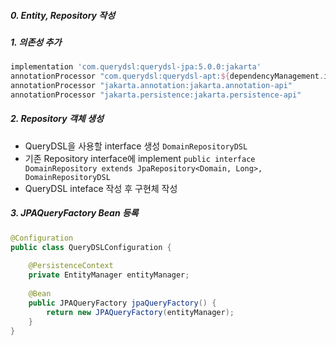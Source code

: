 ##### 0. Entity, Repository 작성
##### 1. 의존성 추가
```build.gradle
implementation 'com.querydsl:querydsl-jpa:5.0.0:jakarta'  
annotationProcessor "com.querydsl:querydsl-apt:${dependencyManagement.importedProperties['querydsl.version']}:jakarta"  
annotationProcessor "jakarta.annotation:jakarta.annotation-api"  
annotationProcessor "jakarta.persistence:jakarta.persistence-api"
```
##### 2. Repository 객체 생성
- QueryDSL을 사용할 interface 생성 `DomainRepositoryDSL`
- 기존 Repository interface에 implement `public interface DomainRepository extends JpaRepository<Domain, Long>, DomainRepositoryDSL`
- QueryDSL inteface 작성 후 구현체 작성

##### 3. JPAQueryFactory Bean 등록
```Java
@Configuration  
public class QueryDSLConfiguration {  
  
    @PersistenceContext  
    private EntityManager entityManager;  
  
    @Bean  
    public JPAQueryFactory jpaQueryFactory() {  
        return new JPAQueryFactory(entityManager);  
    }  
}
```